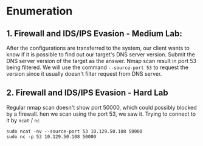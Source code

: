 # Enumeration 
## 1. Firewall and IDS/IPS Evasion - Medium Lab: 
After the configurations are transferred to the system, our client wants to know if it is possible to find out our target's DNS server version. Submit the DNS server version of the target as the answer. 
Nmap scan result in port 53 being filtered. We will use the command `--source-port 53` to request the version since it usually doesn't filter request from DNS server.

## 2. Firewall and IDS/IPS Evasion - Hard Lab
Regular nmap scan doesn't show port 50000, which could possibly blocked by a firewall. hen we scan using the port 53, we saw it.
Trying to connect to it by `ncat` / `nc`
```
sudo ncat -nv --source-port 53 10.129.50.108 50000
sudo nc -p 53 10.129.50.108 50000
```
